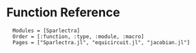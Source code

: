 Function Reference
=============

```@autodocs 
  Modules = [Sparlectra] 
  Order = [:function, :type, :module, :macro]  
  Pages = ["Sparlectra.jl", "equicircuit.jl", "jacobian.jl"]
```  
